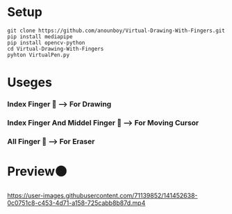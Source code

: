 # Setup
`git clone https://github.com/anounboy/Virtual-Drawing-With-Fingers.git` <br>
`pip install mediapipe`<br>
`pip install opencv-python`<br>
`cd Virtual-Drawing-With-Fingers`<br>
`pyhton VirtualPen.py`<br>


# Useges

### Index Finger 🦖 --> For Drawing

### Index Finger And Middel Finger 🦖 --> For Moving Cursor

### All Finger 🦖 --> For Eraser


# Preview⚫ 


https://user-images.githubusercontent.com/71139852/141452638-0c0751c8-c453-4d71-a158-725cabb8b87d.mp4


